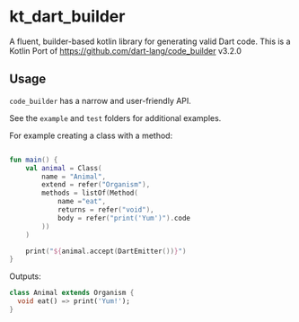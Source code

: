 # kt_dart_builder
A fluent, builder-based kotlin library for generating valid Dart code.
This is a Kotlin Port of https://github.com/dart-lang/code_builder v3.2.0

## Usage

`code_builder` has a narrow and user-friendly API.

See the `example` and `test` folders for additional examples.

For example creating a class with a method:

```kotlin

fun main() {
    val animal = Class(
        name = "Animal",
        extend = refer("Organism"),
        methods = listOf(Method(
            name ="eat",
            returns = refer("void"),
            body = refer("print('Yum')").code
        ))
    )

    print("${animal.accept(DartEmitter())}")
}
```

Outputs:
```dart
class Animal extends Organism {
  void eat() => print('Yum!');
}
```
